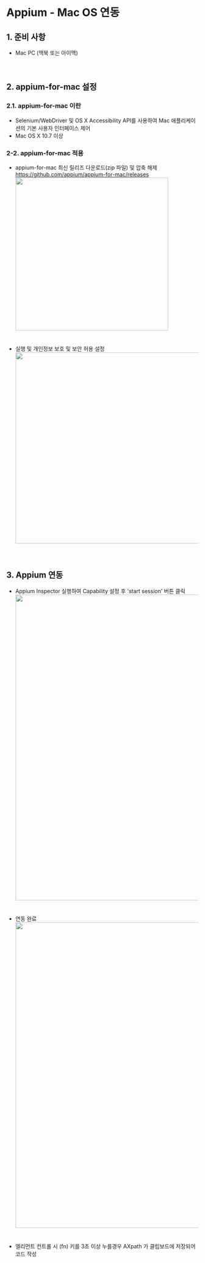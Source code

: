 # Appium - Mac OS 연동
## 1. 준비 사항
  - Mac PC (맥북 또는 아이맥)<br><br><br>
## 2. appium-for-mac 설정
### 2.1. appium-for-mac 이란
  - Selenium/WebDriver 및 OS X Accessibility API를 사용하여 Mac 애플리케이션의 기본 사용자 인터페이스 제어<br>
  - Mac OS X 10.7 이상<br>
### 2-2. appium-for-mac 적용
  - appium-for-mac 최신 릴리즈 다운로드(zip 파일) 및 압축 해제<br>
    https://github.com/appium/appium-for-mac/releases<br>
    <image src="doc/Mac_connect/download.png" style="width: 400px;"><br><br><br>
  - 실행 및 개인정보 보호 및 보안 허용 설정<br>
    <image src="doc/Mac_connect/permit.png" style="width: 500px;"><br><br><br>
## 3. Appium 연동
  - Appium Inspector 실행하여 Capability 설정 후 'start session' 버튼 클릭<br>
    <image src="doc/Mac_connect/Capability.png" style="width: 800px;"><br><br><br>
  - 연동 완료<br>
    <image src="doc/Mac_connect/mac_appium_connect.png" style="width: 800px;"><br><br><br>
  - 엘리먼트 컨트롤 시 (fn) 키를 3초 이상 누를경우 AXpath 가 클립보드에 저장되어 코드 작성
    
